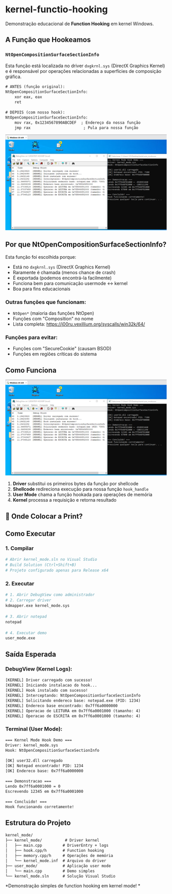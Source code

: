 # kernel-functio-hooking 

Demonstração educacional de **Function Hooking** em kernel Windows.

## A Função que Hookeamos

### `NtOpenCompositionSurfaceSectionInfo`

Esta função está localizada no driver `dxgkrnl.sys` (DirectX Graphics Kernel) e é responsável por operações relacionadas a superfícies de composição gráfica.

```assembly
# ANTES (função original):
NtOpenCompositionSurfaceSectionInfo:
    xor eax, eax
    ret

# DEPOIS (com nosso hook):
NtOpenCompositionSurfaceSectionInfo:
    mov rax, 0x1234567890ABCDEF  ; Endereço da nossa função
    jmp rax                       ; Pula para nossa função
```

![Hook Process](hook.png)

## Por que NtOpenCompositionSurfaceSectionInfo?

Esta função foi escolhida porque:

- Está no `dxgkrnl.sys` (DirectX Graphics Kernel)
- Raramente é chamada (menos chance de crash)
- É exportada (podemos encontrá-la facilmente)
- Funciona bem para comunicação usermode ↔ kernel
- Boa para fins educacionais

### Outras funções que funcionam:
- `NtOpen*` (maioria das funções NtOpen)
- Funções com "Composition" no nome
- Lista completa: https://j00ru.vexillium.org/syscalls/win32k/64/

### Funções para evitar:
- Funções com "SecureCookie" (causam BSOD)
- Funções em regiões críticas do sistema

## Como Funciona

![Hook Visualization](hook.png)

1. **Driver** substitui os primeiros bytes da função por shellcode
2. **Shellcode** redireciona execução para nossa função `hook_handle`
3. **User Mode** chama a função hookada para operações de memória
4. **Kernel** processa a requisição e retorna resultado

## 📸 Onde Colocar a Print?



## Como Executar

### 1. Compilar
```bash
# Abrir kernel_mode.sln no Visual Studio
# Build Solution (Ctrl+Shift+B)
# Projeto configurado apenas para Release x64
```

### 2. Executar
```bash
# 1. Abrir DebugView como administrador
# 2. Carregar driver
kdmapper.exe kernel_mode.sys

# 3. Abrir notepad
notepad

# 4. Executar demo
user_mode.exe
```

## Saída Esperada

### DebugView (Kernel Logs):
```
[KERNEL] Driver carregado com sucesso!
[KERNEL] Iniciando instalacao do hook...
[KERNEL] Hook instalado com sucesso!
[KERNEL] Interceptando: NtOpenCompositionSurfaceSectionInfo
[KERNEL] Solicitando endereco base: notepad.exe (PID: 1234)
[KERNEL] Endereco base encontrado: 0x7ff6a0000000
[KERNEL] Operacao de LEITURA em 0x7ff6a0001000 (tamanho: 4)
[KERNEL] Operacao de ESCRITA em 0x7ff6a0001000 (tamanho: 4)
```

### Terminal (User Mode):
```
=== Kernel Mode Hook Demo ===
Driver: kernel_mode.sys
Hook: NtOpenCompositionSurfaceSectionInfo

[OK] user32.dll carregado
[OK] Notepad encontrado! PID: 1234
[OK] Endereco base: 0x7ff6a0000000

=== Demonstracao ===
Lendo 0x7ff6a0001000 = 0
Escrevendo 12345 em 0x7ff6a0001000

=== Concluido! ===
Hook funcionando corretamente!
```

## Estrutura do Projeto

```
kernel_mode/
├── kernel_mode/          # Driver kernel
│   ├── main.cpp         # DriverEntry + logs
│   ├── hook.cpp/h       # Function hooking
│   ├── memory.cpp/h     # Operações de memória
│   └── kernel_mode.inf  # Arquivo do driver
├── user_mode/           # Aplicação user mode
│   └── main.cpp         # Demo simples
└── kernel_mode.sln      # Solução Visual Studio
```


*Demonstração simples de function hooking em kernel mode! *
